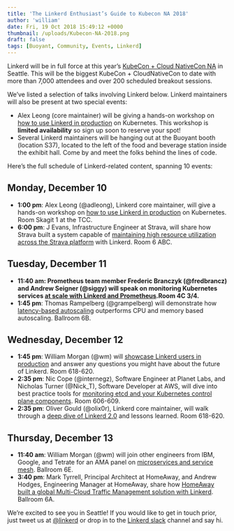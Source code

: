 ```yaml
---
title: 'The Linkerd Enthusiast’s Guide to Kubecon NA 2018'
author: 'william'
date: Fri, 19 Oct 2018 15:49:12 +0000
thumbnail: /uploads/Kubecon-NA-2018.png
draft: false
tags: [Buoyant, Community, Events, Linkerd]
---
```


Linkerd will be in full force at this year’s [KubeCon + Cloud NativeCon
NA](https://events.linuxfoundation.org/events/kubecon-cloudnativecon-north-america-2018/)
in Seattle. This will be the biggest KubeCon + CloudNativeCon to date with more
than 7,000 attendees and over 200 scheduled breakout sessions.

We’ve listed a selection of talks involving Linkerd below. Linkerd maintainers
will also be present at two special events:

- Alex Leong (core maintainer) will be giving a hands-on workshop on [how to use
  Linkerd in production](https://sched.co/GyOx) on Kubernetes. This workshop is
  **limited availability** so sign up soon to reserve your spot!
- Several Linkerd maintainers will be hanging out at the Buoyant booth (location
  S37), located to the left of the food and beverage station inside the exhibit
  hall. Come by and meet the folks behind the lines of code.

Here’s the full schedule of Linkerd-related content, spanning 10 events:

## Monday, December 10

- **1:00 pm**: Alex Leong (@adleong), Linkerd core maintainer, will give a
  hands-on workshop on [how to use Linkerd in production](https://sched.co/GyOx)
  on Kubernetes. Room Skagit 1 at the TCC.
- **6:00 pm**: J Evans, Infrastructure Engineer at Strava, will share how Strava
  built a system capable of [maintaining high resource utilization across the
  Strava platform](https://sched.co/GrVb) with Linkerd. Room 6 ABC.

## Tuesday, December 11

- **11:40 am: Prometheus team member Frederic Branczyk (@fredbrancz) and Andrew
  Seigner (@siggy) will speak on monitoring Kubernetes services [at scale with
  Linkerd and Prometheus](https://sched.co/GrXs).Room 4C 3/4.**
- **1:45 pm**: Thomas Rampelberg (@grampelberg) will demonstrate how
  [latency-based autoscaling](https://sched.co/GrR6) outperforms CPU and memory
  based autoscaling. Ballroom 6B.

## Wednesday, December 12

- **1:45 pm**: William Morgan (@wm) will [showcase Linkerd users in
  production](https://sched.co/H3IZ) and answer any questions you might have
  about the future of Linkerd. Room 618-620.
- **2:35 pm**: Nic Cope (@internegz), Software Engineer at Planet Labs, and
  Nicholas Turner (@Nick_T), Software Developer at AWS, will dive into best
  practice tools for [monitoring etcd and your Kubernetes control plane
  components](https://sched.co/GrXU). Room 606-609.
- **2:35 pm**: Oliver Gould (@olix0r), Linkerd core maintainer, will walk
  through a [deep dive of Linkerd 2.0](https://sched.co/H3Ij) and lessons
  learned. Room 618-620.

## Thursday, December 13

- **11:40 am**: William Morgan (@wm) will join other engineers from IBM, Google,
  and Tetrate for an AMA panel on [microservices and service
  mesh](https://sched.co/Graa). Ballroom 6E.
- **3:40 pm**: Mark Tyrrell, Principal Architect at HomeAway, and Andrew Hodges,
  Engineering Manager at HomeAway, share how [HomeAway built a global
  Multi-Cloud Traffic Management solution with Linkerd](https://sched.co/GrSV).
  Ballroom 6A.

We’re excited to see you in Seattle! If you would like to get in touch prior,
just tweet us at [@linkerd](https://twitter.com/linkerd) or drop in to the
[Linkerd slack](https://slack.linkerd.io/) channel and say hi.
